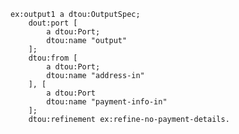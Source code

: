 

<!-- If deleting this comment, the code formatting will be errornous. -->

```turtle
ex:output1 a dtou:OutputSpec;
	dout:port [
        a dtou:Port;
        dtou:name "output"
    ];
	dtou:from [
        a dtou:Port;
        dtou:name "address-in"
    ], [
        a dtou:Port
        dtou:name "payment-info-in"
    ];
	dtou:refinement ex:refine-no-payment-details.
```
